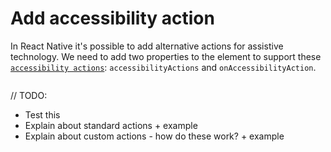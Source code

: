 # Add accessibility action

In React Native it's possible to add alternative actions for assistive technology. We need to add two properties to the element to support these [`accessibility actions`](https://reactnative.dev/docs/accessibility#accessibility-actions): `accessibilityActions` and `onAccessibilityAction`.

```jsx
```


// TODO:
- Test this
- Explain about standard actions + example
- Explain about custom actions - how do these work? + example